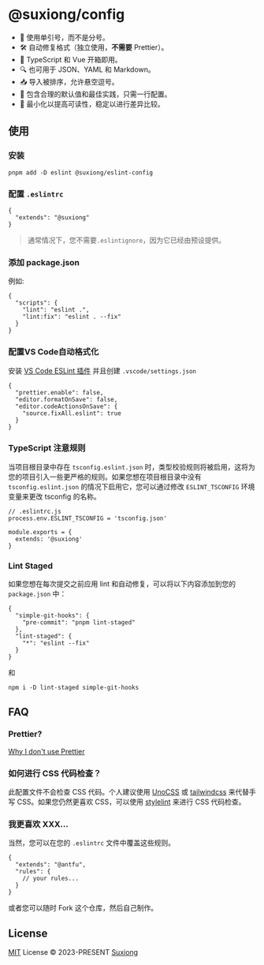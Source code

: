 # @suxiong/config

- 📝 使用单引号，而不是分号。
- 🛠️ 自动修复格式（独立使用，**不需要** Prettier）。
- 🎨 TypeScript 和 Vue 开箱即用。
- 🔍 也可用于 JSON、YAML 和 Markdown。
- 📥 导入被排序，允许悬空逗号。
- 🌟 包含合理的默认值和最佳实践，只需一行配置。
- 📌 最小化以提高可读性，稳定以进行差异比较。

## 使用

### 安装

```
pnpm add -D eslint @suxiong/eslint-config

```

### 配置 `.eslintrc`

```
{
  "extends": "@suxiong"
}

```

> 通常情况下，您不需要`.eslintignore`，因为它已经由预设提供。
> 

### 添加 package.json

例如:

```
{
  "scripts": {
    "lint": "eslint .",
    "lint:fix": "eslint . --fix"
  }
}

```

### 配置VS Code自动格式化

安装 [VS Code ESLint 插件](https://marketplace.visualstudio.com/items?itemName=dbaeumer.vscode-eslint) 并且创建 `.vscode/settings.json`

```
{
  "prettier.enable": false,
  "editor.formatOnSave": false,
  "editor.codeActionsOnSave": {
    "source.fixAll.eslint": true
  }
}

```

### TypeScript 注意规则

当项目根目录中存在 `tsconfig.eslint.json` 时，类型校验规则将被启用，这将为您的项目引入一些更严格的规则。如果您想在项目根目录中没有 `tsconfig.eslint.json` 的情况下启用它，您可以通过修改 `ESLINT_TSCONFIG` 环境变量来更改 tsconfig 的名称。

```
// .eslintrc.js
process.env.ESLINT_TSCONFIG = 'tsconfig.json'

module.exports = {
  extends: '@suxiong'
}

```

### Lint Staged

如果您想在每次提交之前应用 lint 和自动修复，可以将以下内容添加到您的 `package.json` 中：

```
{
  "simple-git-hooks": {
    "pre-commit": "pnpm lint-staged"
  },
  "lint-staged": {
    "*": "eslint --fix"
  }
}

```

和

```
npm i -D lint-staged simple-git-hooks

```

## FAQ

### Prettier?

[Why I don't use Prettier](https://antfu.me/posts/why-not-prettier)

### 如何进行 CSS 代码检查？

此配置文件不会检查 CSS 代码。个人建议使用 [UnoCSS](https://github.com/unocss/unocss) 或 [tailwindcss](https://github.com/tailwindlabs/tailwindcss) 来代替手写 CSS。如果您仍然更喜欢 CSS，可以使用 [stylelint](https://stylelint.io/) 来进行 CSS 代码检查。

### 我更喜欢 XXX...

当然，您可以在您的 `.eslintrc` 文件中覆盖这些规则。

<!-- eslint-skip -->

```
{
  "extends": "@antfu",
  "rules": {
    // your rules...
  }
}

```

或者您可以随时 Fork 这个仓库，然后自己制作。

## License

[MIT](notion://www.notion.so/suxiong/LICENSE) License © 2023-PRESENT [Suxiong](https://github.com/YeSuX)
